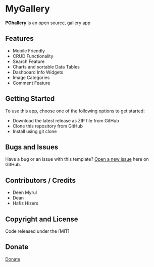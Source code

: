 # MyGallery

**PGhallery** is an open source, gallery app

## Features

* Mobile Friendly
* CRUD Functionality
* Search Feature
* Charts and sortable Data Tables
* Dashboard Info Widgets 
* Image Categories
* Comment Feature


## Getting Started

To use this app, choose one of the following options to get started:

* Download the latest release as ZIP file from GitHub
* Clone this repository from GitHub
* Install using git clone

## Bugs and Issues

Have a bug or an issue with this template? [Open a new issue](https://github.com/secondtruth/startmin/issues) here on GitHub.


## Contributors / Credits

* Deen Myrul
* Dean
* Hafiz Hizers


## Copyright and License

Code released under the [MIT]

## Donate
[Donate](https://www.paypal.com/cgi-bin/webscr?cmd=_s-xclick&hosted_button_id=J3UVCJEHMWUD6)
